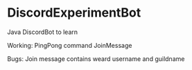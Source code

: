 # DiscordExperimentBot
Java DiscordBot to learn

Working:
PingPong command
JoinMessage

Bugs:
Join message contains weard username and guildname
